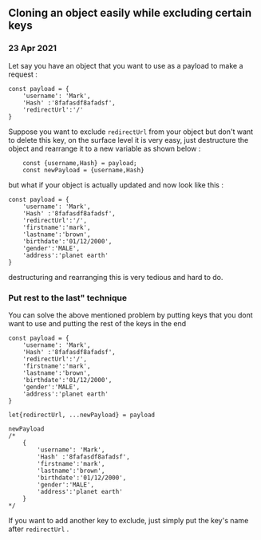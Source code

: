 ## Cloning an object easily while excluding certain keys

### 23 Apr 2021

Let say you have an object that you want to use as a payload to make a request :

```
const payload = {
    'username': 'Mark',
    'Hash' :'8fafasdf8afadsf',
    'redirectUrl':'/'
}
```

Suppose you want to exclude `redirectUrl` from your object but don't want to delete this key, on the surface level it is very easy, just destructure the object and rearrange it to a new variable as shown below :

```
    const {username,Hash} = payload;
    const newPayload = {username,Hash}
```

but what if your object is actually updated and now look like this :

```
const payload = {
    'username': 'Mark',
    'Hash' :'8fafasdf8afadsf',
    'redirectUrl':'/',
    'firstname':'mark',
    'lastname':'brown',
    'birthdate':'01/12/2000',
    'gender':'MALE',
    'address':'planet earth'
}
```

destructuring and rearranging this is very tedious and hard to do.

### Put rest to the last" technique

You can solve the above mentioned problem by putting keys that you dont want to use and putting the rest of the keys in the end

```
const payload = {
    'username': 'Mark',
    'Hash' :'8fafasdf8afadsf',
    'redirectUrl':'/',
    'firstname':'mark',
    'lastname':'brown',
    'birthdate':'01/12/2000',
    'gender':'MALE',
    'address':'planet earth'
}

let{redirectUrl, ...newPayload} = payload

newPayload
/*
    {
        'username': 'Mark',
        'Hash' :'8fafasdf8afadsf',
        'firstname':'mark',
        'lastname':'brown',
        'birthdate':'01/12/2000',
        'gender':'MALE',
        'address':'planet earth'
    }
*/

```

If you want to add another key to exclude, just simply put the key's name after `redirectUrl` .
